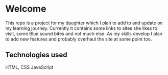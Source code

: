 # Welcome
This repo is a project for my daughter which I plan to add to and update on my learning journey.
Currently it contains some links to sites she likes to visit, some Blue sound bites and not much else.
As my skills develop I plan to add new features and probably overhaul the site at some point too.

## Technologies used
HTML, CSS JavaScript
